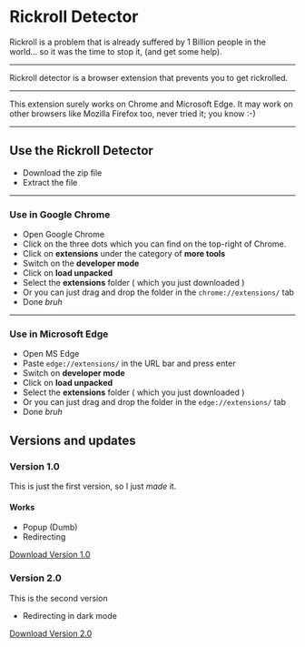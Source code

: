 # Rickroll Detector
Rickroll is a problem that is already suffered by 1 Billion people in the world... so it was the time to stop it, (and get some help).
***
Rickroll detector is a browser extension that prevents you to get rickrolled.
***
This extension surely works on Chrome and Microsoft Edge. It may work on other browsers like Mozilla Firefox too, never tried it; you know  :-)
***
## Use the Rickroll Detector
- Download the zip file
- Extract the file
***
### Use in Google Chrome
- Open Google Chrome
- Click on the three dots which you can find on the top-right of Chrome.
- Click on **extensions** under the category of **more tools**
- Switch on the **developer mode**
- Click on **load unpacked**
- Select the **extensions** folder ( which you just downloaded )
- Or you can just drag and drop the folder in the `chrome://extensions/` tab
- Done _bruh_

***
### Use in Microsoft Edge
- Open MS Edge
- Paste `edge://extensions/` in the URL bar and press enter
- Switch on **developer mode**
- Click on **load unpacked**
- Select the **extensions** folder ( which you just downloaded )
- Or you can just drag and drop the folder in the `edge://extensions/` tab
- Done _bruh_

## Versions and updates
### Version 1.0
This is just the first version, so I just _made_ it.
#### Works
- Popup (Dumb)
- Redirecting

[Download Version 1.0](https://github.com/ayush-alam/no-rickrolls)
### Version 2.0
This is the second version
- Redirecting in dark mode

[Download Version 2.0](https://github.com/ayush-alam/no-rickrolls-2)